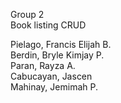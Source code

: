 Group 2 <br />
Book listing CRUD

Pielago, Francis Elijah B. <br />
Berdin, Bryle Kimjay P. <br />
Paran, Rayza A. <br />
Cabucayan, Jascen <br />
Mahinay, Jemimah P. <br />
